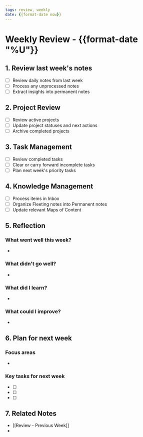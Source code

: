 ```yaml
---
tags: review, weekly
date: {{format-date now}}
---
```


# Weekly Review - {{format-date "%U"}}

## 1. Review last week's notes
- [ ] Review daily notes from last week
- [ ] Process any unprocessed notes
- [ ] Extract insights into permanent notes

## 2. Project Review
- [ ] Review active projects
- [ ] Update project statuses and next actions
- [ ] Archive completed projects

## 3. Task Management
- [ ] Review completed tasks
- [ ] Clear or carry forward incomplete tasks
- [ ] Plan next week's priority tasks

## 4. Knowledge Management
- [ ] Process items in Inbox
- [ ] Organize Fleeting notes into Permanent notes
- [ ] Update relevant Maps of Content

## 5. Reflection
### What went well this week?
- 

### What didn't go well?
- 

### What did I learn?
- 

### What could I improve?
- 

## 6. Plan for next week
### Focus areas
- 

### Key tasks for next week
- [ ] 
- [ ] 
- [ ] 

## 7. Related Notes
- [[Review - Previous Week]] 
- 